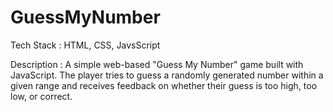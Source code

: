 # GuessMyNumber

Tech Stack : HTML, CSS, JavsScript

Description : A simple web-based "Guess My Number" game built with JavaScript. The player tries to guess a randomly generated number within a given range and receives feedback on whether their guess is too high, too low, or correct.

